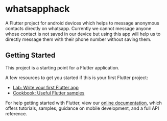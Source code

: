 # whatsapphack

A Flutter project for android devices which helps to message anonymous contacts directly on whatsapp.
Currently we cannot message anyone whose contact is not saved in our device but using this app will help us to directly message them with their phone number without saving them.

## Getting Started

This project is a starting point for a Flutter application.

A few resources to get you started if this is your first Flutter project:

- [Lab: Write your first Flutter app](https://flutter.dev/docs/get-started/codelab)
- [Cookbook: Useful Flutter samples](https://flutter.dev/docs/cookbook)

For help getting started with Flutter, view our
[online documentation](https://flutter.dev/docs), which offers tutorials,
samples, guidance on mobile development, and a full API reference.
